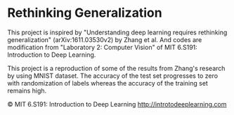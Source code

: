 # Rethinking Generalization
This project is inspired by "Understanding deep learning requires rethinking generalization" (arXiv:1611.03530v2) by Zhang et al. And codes are modification from "Laboratory 2: Computer Vision" of MIT 6.S191: Introduction to Deep Learning.

This project is a reproduction of some of the results from Zhang's research by using MNIST dataset. The accuracy of the test set progresses to zero with randomization of labels whereas the accuracy of the training set remains high.

© MIT 6.S191: Introduction to Deep Learning
http://introtodeeplearning.com
